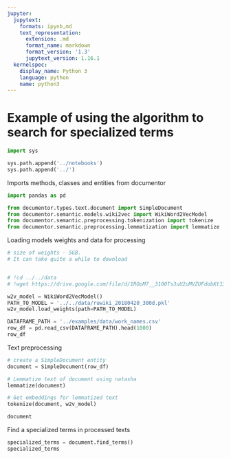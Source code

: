 ```yaml
---
jupyter:
  jupytext:
    formats: ipynb,md
    text_representation:
      extension: .md
      format_name: markdown
      format_version: '1.3'
      jupytext_version: 1.16.1
  kernelspec:
    display_name: Python 3
    language: python
    name: python3
---
```


# Example of using the algorithm to search for specialized terms

```python is_executing=true
import sys

sys.path.append('../notebooks')
sys.path.append('../')
```

Imports methods, classes and entities from documentor

```python
import pandas as pd

from documentor.types.text.document import SimpleDocument
from documentor.semantic.models.wiki2vec import WikiWord2VecModel
from documentor.semantic.preprocessing.tokenization import tokenize
from documentor.semantic.preprocessing.lemmatization import lemmatize
```

Loading models weights and data for processing 

```python is_executing=true
# size of weights - 5GB. 
# It can take quite a while to download


# !cd ../../data
# !wget https://drive.google.com/file/d/1ROoM7__3100Ts3uU2uMVZUFdobKt13zd/view?usp=sharing
```

```python
w2v_model = WikiWord2VecModel()
PATH_TO_MODEL = '../../data/ruwiki_20180420_300d.pkl'
w2v_model.load_weights(path=PATH_TO_MODEL)
```

```python is_executing=true
DATAFRAME_PATH = '../examples/data/work_names.csv'
row_df = pd.read_csv(DATAFRAME_PATH).head(1000)
row_df
```

Text preprocessing

```python is_executing=true
# create a SimpleDocument entity
document = SimpleDocument(row_df)

# Lemmatize text of document using natasha
lemmatize(document)

# Get embeddings for lemmatized text
tokenize(document, w2v_model)

document
```

Find a specialized terms in processed texts

```python
specialized_terms = document.find_terms()
specialized_terms
```
